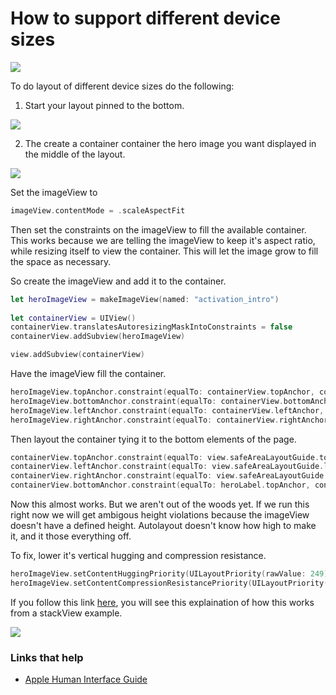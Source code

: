 # How to support different device sizes

<img src="https://github.com/jrasmusson/ios-starter-kit/blob/master/autolayout/images/how-to-layout-different-device-sizes/different-device-sizes.png" />

To do layout of different device sizes do the following:

1. Start your layout pinned to the bottom.

<img src="https://github.com/jrasmusson/ios-starter-kit/blob/master/autolayout/images/how-to-layout-different-device-sizes/pin-to-bottom-a.png" />

2. The create a container container the hero image you want displayed in the middle of the layout.

<img src="https://github.com/jrasmusson/ios-starter-kit/blob/master/autolayout/images/how-to-layout-different-device-sizes/container.png" />

Set the imageView to

```swift
imageView.contentMode = .scaleAspectFit
```

Then set the constraints on the imageView to fill the available container. This works because we are telling the imageView to keep it's aspect ratio, while resizing itself to view the container. This will let the image grow to fill the space as necessary.

So create the imageView and add it to the container.

```swift
let heroImageView = makeImageView(named: "activation_intro")
        
let containerView = UIView()
containerView.translatesAutoresizingMaskIntoConstraints = false
containerView.addSubview(heroImageView)

view.addSubview(containerView)
```

Have the imageView fill the container.

```swift
heroImageView.topAnchor.constraint(equalTo: containerView.topAnchor, constant: 8).isActive = true
heroImageView.bottomAnchor.constraint(equalTo: containerView.bottomAnchor, constant: -8).isActive = true
heroImageView.leftAnchor.constraint(equalTo: containerView.leftAnchor, constant: 8).isActive = true
heroImageView.rightAnchor.constraint(equalTo: containerView.rightAnchor, constant: -8).isActive = true
```

Then layout the container tying it to the bottom elements of the page.

```swift
containerView.topAnchor.constraint(equalTo: view.safeAreaLayoutGuide.topAnchor, constant: 8).isActive = true
containerView.leftAnchor.constraint(equalTo: view.safeAreaLayoutGuide.leftAnchor, constant: 8).isActive = true
containerView.rightAnchor.constraint(equalTo: view.safeAreaLayoutGuide.rightAnchor, constant: -8).isActive = true
containerView.bottomAnchor.constraint(equalTo: heroLabel.topAnchor, constant: 8).isActive = true
```

Now this almost works. But we aren't out of the woods yet. If we run this right now we will get ambigous height violations because the imageView doesn't have a defined height. Autolayout doesn't know how high to make it, and it those everything off.

To fix, lower it's vertical hugging and compression resistance.

```swift
heroImageView.setContentHuggingPriority(UILayoutPriority(rawValue: 249), for: .vertical);
heroImageView.setContentCompressionResistancePriority(UILayoutPriority(rawValue: 749), for: .vertical)
```

If you follow this link [here](https://developer.apple.com/library/archive/documentation/UserExperience/Conceptual/AutolayoutPG/LayoutUsingStackViews.html), you will see this explaination of how this works from a stackView example.

<img src="https://github.com/jrasmusson/ios-starter-kit/blob/master/autolayout/images/how-to-layout-different-device-sizes/compression-apple-docs.png" />


### Links that help

* [Apple Human Interface Guide](https://developer.apple.com/design/human-interface-guidelines/ios/visual-design/adaptivity-and-layout/)
